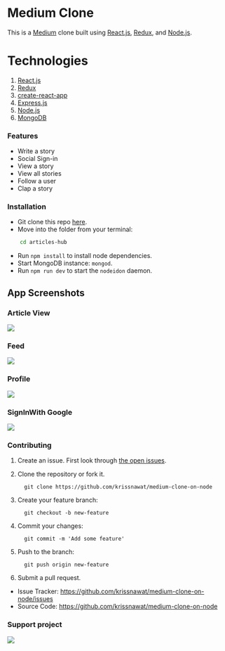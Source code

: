 # Medium Clone 
This is a [Medium](https://medium.com) clone built using [React.js](https://reactjs.org), [Redux](https://redux.js.org), and [Node.js](https://nodejs.org).

# Technologies

1. [React.js](https://reactjs.org)
1. [Redux](https://redux.js.org)
1. [create-react-app](https://github.com/facebook/create-react-app)
1. [Express.js](https://expressjs.com)
1. [Node.js](https://nodejs.org)
1. [MongoDB](https://mongodb.com)

### Features
- Write a story
- Social Sign-in
- View a story
- View all stories
- Follow a user
- Clap a story

### Installation
* Git clone this repo [here](https://github.com/geezerP/articles-hub.git).
* Move into the folder from your terminal:
```sh
    cd articles-hub
```
* Run `npm install` to install node dependencies.
* Start MongoDB instance: `mongod`.
* Run `npm run dev` to start the `nodeidon` daemon.

## App Screenshots

### **Article View**
![](screenshots/article_view.png)


### **Feed**
![](screenshots/feed.png)


### **Profile**
![](screenshots/profile.png)


### **SignInWith Google**
![](screenshots/signinwith.png)


### Contributing
1. Create an issue. First look through [the open issues](https://github.com/krissnawat/medium-clone-on-node/issues).
1. Clone the repository or fork it.

         git clone https://github.com/krissnawat/medium-clone-on-node


1. Create your feature branch:

         git checkout -b new-feature

1. Commit your changes:

         git commit -m 'Add some feature'

1. Push to the branch:

         git push origin new-feature

1. Submit a pull request.

- Issue Tracker: https://github.com/krissnawat/medium-clone-on-node/issues
- Source Code: https://github.com/krissnawat/medium-clone-on-node
### Support project
<a href="https://opencollective.com/medium-clone-on-node"><img src="https://opencollective.com/foundation-collective/backers/7/avatar"></a>